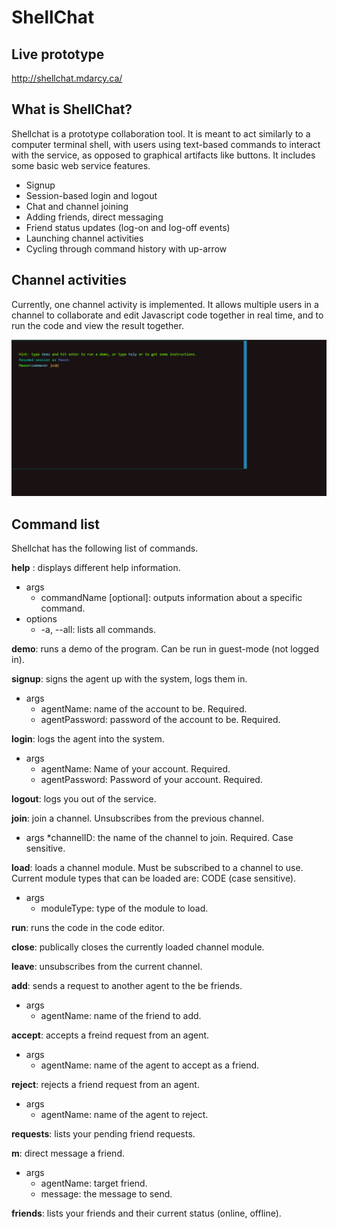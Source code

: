 # ShellChat

## Live prototype

http://shellchat.mdarcy.ca/

## What is ShellChat?

Shellchat is a prototype collaboration tool. It is meant to act similarly to a computer terminal shell, with users using 
text-based commands to interact with the service, as opposed to graphical artifacts like buttons. 
It includes some basic web service features.

* Signup
* Session-based login and logout
* Chat and channel joining 
* Adding friends, direct messaging
* Friend status updates (log-on and log-off events)
* Launching channel activities
* Cycling through command history with up-arrow

## Channel activities

Currently, one channel activity is implemented. It allows multiple users in a channel to collaborate and edit Javascript code together
in real time, and to run the code and view the result together. 

![alt text](https://github.com/MasonDarcy/ShellChat/blob/main/animated_module.gif "Code editor screenshot")

## Command list

Shellchat has the following list of commands.

 __help__ : displays different help information.
* args
	* commandName [optional]: outputs information about a specific command.
* options
	* -a, --all: lists all commands.
	
	
__demo__: runs a demo of the program. Can be run in guest-mode (not logged in).
	
__signup__: signs the agent up with the system, logs them in.
* args
	* agentName: name of the account to be. Required.
	* agentPassword: password of the account to be. Required.

__login__: logs the agent into the system.
* args
	* agentName: Name of your account. Required.
	* agentPassword: Password of your account. Required.

__logout__: logs you out of the service.

__join__: join a channel. Unsubscribes from the previous channel.
* args
	*channelID: the name of the channel to join. Required. Case sensitive.

__load__: loads a channel module. Must be subscribed to a channel to use. Current module types that can be loaded are: CODE (case sensitive).
* args	
	* moduleType: type of the module to load.

__run__: runs the code in the code editor. 

__close__: publically closes the currently loaded channel module.

__leave__: unsubscribes from the current channel.

__add__: sends a request to another agent to the be friends.
* args
	* agentName: name of the friend to add.

__accept__: accepts a freind request from an agent.
* args	
	* agentName: name of the agent to accept as a friend.

__reject__: rejects a friend request from an agent.
* args
	* agentName: name of the agent to reject.

__requests__: lists your pending friend requests.


__m__: direct message a friend.
* args
	* agentName: target friend.
	* message: the message to send.

__friends__: lists your friends and their current status (online, offline).

